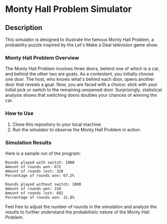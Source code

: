 ﻿# Monty Hall Problem Simulator

## Description
This simulator is designed to illustrate the famous Monty Hall Problem, a probability puzzle inspired by the Let's Make a Deal television game show.

### Monty Hall Problem Overview
The Monty Hall Problem involves three doors, behind one of which is a car, and behind the other two are goats. As a contestant, you initially choose one door. The host, who knows what's behind each door, opens another door that reveals a goat. Now, you are faced with a choice: stick with your initial pick or switch to the remaining unopened door. Surprisingly, statistical analysis shows that switching doors doubles your chances of winning the car.

### How to Use
1. Clone this repository to your local machine.
2. Run the simulator to observe the Monty Hall Problem in action.

### Simulation Results
Here is a sample run of the program:

```plaintext
Rounds played with switch: 1000
Amount of rounds won: 672
Amount of rounds lost: 328
Percentage of rounds won: 67.2%

Rounds played without switch: 1000
Amount of rounds won: 318
Amount of rounds lost: 682
Percentage of rounds won: 31.8%
```

Feel free to adjust the number of rounds in the simulation and analyze the results to further understand the probabilistic nature of the Monty Hall Problem.
